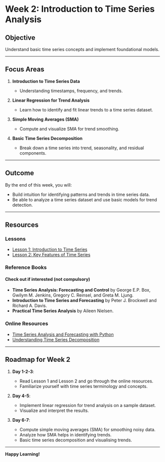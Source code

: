 # Week 2: Introduction to Time Series Analysis

## Objective
Understand basic time series concepts and implement foundational models.

---

## Focus Areas

1. **Introduction to Time Series Data**
   - Understanding timestamps, frequency, and trends.
   
2. **Linear Regression for Trend Analysis**
   - Learn how to identify and fit linear trends to a time series dataset.

3. **Simple Moving Averages (SMA)**
   - Compute and visualize SMA for trend smoothing.

4. **Basic Time Series Decomposition**
   - Break down a time series into trend, seasonality, and residual components.

---

## Outcome
By the end of this week, you will:
- Build intuition for identifying patterns and trends in time series data.
- Be able to analyze a time series dataset and use basic models for trend detection.

---

## Resources

### Lessons
- [Lesson 1: Introduction to Time Series](https://online.stat.psu.edu/stat510/lesson/1)
- [Lesson 2: Key Features of Time Series](https://online.stat.psu.edu/stat510/lesson/2)

### Reference Books 
#### Check out if interested (not compulsory)
- **Time Series Analysis: Forecasting and Control** by George E.P. Box, Gwilym M. Jenkins, Gregory C. Reinsel, and Greta M. Ljung.
- **Introduction to Time Series and Forecasting** by Peter J. Brockwell and Richard A. Davis.
- **Practical Time Series Analysis** by Aileen Nielsen.

### Online Resources
- [Time Series Analysis and Forecasting with Python](https://machinelearningmastery.com/time-series-forecasting/)
- [Understanding Time Series Decomposition](https://www.analyticsvidhya.com/blog/2016/02/time-series-forecasting-codes-python/)

---

## Roadmap for Week 2

1. **Day 1-2-3**: 
   - Read Lesson 1 and Lesson 2 and go through the online resources.
   - Familiarize yourself with time series terminology and concepts.

2. **Day 4-5**:
   - Implement linear regression for trend analysis on a sample dataset.
   - Visualize and interpret the results.

3. **Day 6-7**:
   - Compute simple moving averages (SMA) for smoothing noisy data.
   - Analyze how SMA helps in identifying trends.
   - Basic time series decomposition and visualising trends.

---

**Happy Learning!**
